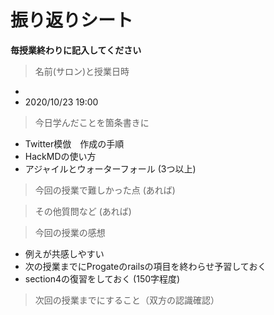 # 振り返りシート

**毎授業終わりに記入してください**

> 名前(サロン)と授業日時
-  
- 2020/10/23 19:00

> 今日学んだことを箇条書きに
- Twitter模倣　作成の手順
- HackMDの使い方
- アジャイルとウォーターフォール
(3つ以上)

> 今回の授業で難しかった点
(あれば)

> その他質問など
(あれば)

> 今回の授業の感想
- 例えが共感しやすい
- 次の授業までにProgateのrailsの項目を終わらせ予習しておく
- section4の復習をしておく
(150字程度)

> 次回の授業までにすること（双方の認識確認）
